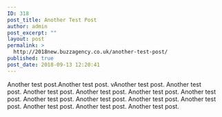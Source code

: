 ```yaml
---
ID: 318
post_title: Another Test Post
author: admin
post_excerpt: ""
layout: post
permalink: >
  http://2018new.buzzagency.co.uk/another-test-post/
published: true
post_date: 2018-09-13 12:20:41
---
```

Another test post.Another test post. vAnother test post. Another test post. Another test post. Another test post. Another test post. Another test post. Another test post. Another test post. Another test post. Another test post. Another test post. Another test post. Another test post.
